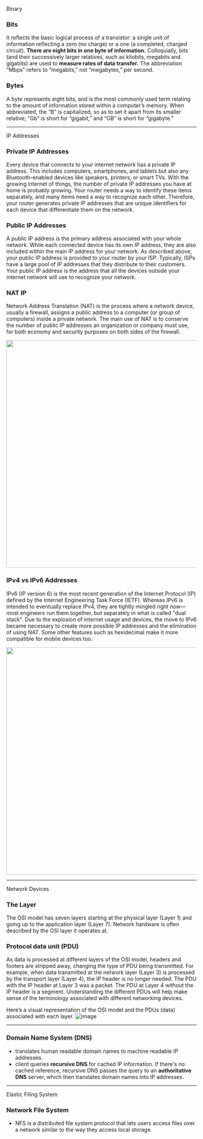 
Binary

### Bits
It reflects the basic logical process of a transistor: a single unit of information reflecting a zero (no charge) or a one (a completed, charged circuit). **There are eight bits in one byte of information.** Colloquially, bits (and their successively larger relatives, such as kilobits, megabits and gigabits) are used to **measure rates of data transfer.** The abbreviation “Mbps” refers to “megabits,” not “megabytes,” per second.

### Bytes
A byte represents eight bits, and is the most commonly used term relating to the amount of information stored within a computer’s memory. When abbreviated, the “B” is capitalized, so as to set it apart from its smaller relative; “Gb” is short for “gigabit,” and “GB” is short for “gigabyte.”

---

IP Addresses

### Private IP Addresses
Every device that connects to your internet network has a private IP address. This includes computers, smartphones, and tablets but also any Bluetooth-enabled devices like speakers, printers, or smart TVs. With the growing internet of things, the number of private IP addresses you have at home is probably growing. Your router needs a way to identify these items separately, and many items need a way to recognize each other. Therefore, your router generates private IP addresses that are unique identifiers for each device that differentiate them on the network.

### Public IP Addresses
A public IP address is the primary address associated with your whole network. While each connected device has its own IP address, they are also included within the main IP address for your network. As described above, your public IP address is provided to your router by your ISP. Typically, ISPs have a large pool of IP addresses that they distribute to their customers. Your public IP address is the address that all the devices outside your internet network will use to recognize your network.

### NAT IP
Network Address Translation (NAT) is the process where a network device, usually a firewall, assigns a public address to a computer (or group of computers) inside a private network. The main use of NAT is to conserve the number of public IP addresses an organization or company must use, for both economy and security purposes on both sides of the firewall.

<image src="https://user-images.githubusercontent.com/4924632/146751169-3a8c396d-a36f-40da-a6a0-df8b389a928e.png" width="600">

### IPv4 vs IPv6 Addresses
IPv6 (IP version 6) is the most recent generation of the Internet Protocol (IP) defined by the Internet Engineering Task Force (IETF).  Whereas IPv6 is intended to eventually replace IPv4, they are tightly mingled right now—most engineers run them together, but separately in what is called "dual stack". Due to the explosion of internet usage and devices, the move to IPv6 became necessary to create more possible IP addresses and the elimination of using NAT. Some other features such as hexidecimal make it more compatible for mobile devices too.
  
<image src="https://user-images.githubusercontent.com/4924632/146752895-a48ea0db-236c-4920-9b48-b9bafef8af29.png" width="600">

  ---
  
Network Devices
  
### The Layer
The OSI model has seven layers starting at the physical layer (Layer 1) and going up to the application layer (Layer 7). Network hardware is often described by the OSI layer it operates at.
  
### Protocol data unit (PDU)
As data is processed at different layers of the OSI model, headers and footers are stripped away, changing the type of PDU being transmitted. For example, when data transmitted at the network layer (Layer 3) is processed by the transport layer (Layer 4), the IP header is no longer needed. The PDU with the IP header at Layer 3 was a packet. The PDU at Layer 4 without the IP header is a segment. Understanding the different PDUs will help make sense of the terminology associated with different networking devices.

Here’s a visual representation of the OSI model and the PDUs (data) associated with each layer.
![image](https://user-images.githubusercontent.com/4924632/148696269-ab8632e1-6aa4-46af-a68a-8ca1225a1998.png)

---

### Domain Name System (DNS)
- translates human readable domain names to machine readable IP addresses. 
- client queries **recursive DNS** for cached IP information. If there's no cached reference, recursive DNS passes the query to an **authoritative DNS** server, which then translates domain names into IP addresses.

---

Elastic Filing System

### Network File System 
-  NFS is a distributed file system protocol that lets users access files over a network similar to the way they access local storage.
